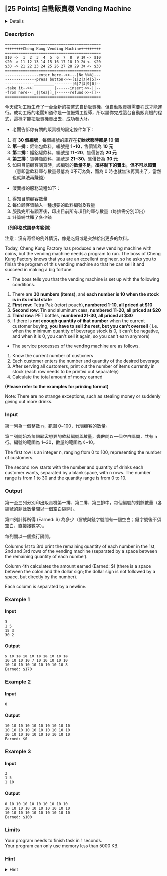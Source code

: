 ## [25 Points] 自動販賣機 Vending Machine
<details>
<summary>Details</summary>

Level: Easy  
Tags: Format I/O, Expression, If/else, Loop, Basic Types, Array  
Problem ID: [a_2etI2uJJ-u](https://ckj.imslab.org/#/problems/a_2etI2uJJ-u)  
</details>

### Description

```
===========================================
++++++++Cheng Kung Vending Machine+++++++++
===========================================
$10 ->  1  2  3  4  5  6  7  8  9 10 <- $10
$20 -> 11 12 13 14 15 16 17 18 19 20 <- $20
$30 -> 21 22 23 24 25 26 27 28 29 30 <- $30
===========================================
---------------enter here-->>---[No.%%%]---
--------------press button->>-[1|2|3|4|5]--
-------------_________--------[6|7|8|9|0]--
-take it-->>|         |------insert->>-||--
-from here--|_{|tea|]_|------refund->>-[]--
===========================================
```
今天成功工廠生產了一台全新的投幣式自動販賣機，但自動販賣機需要程式才能運行。成功工廠的老闆知道你是一位優秀工程師，所以請你完成這台自動販賣機的程式，這樣才能把販賣機賣出去，成功發大財。

* 老闆告訴你有關的販賣機的設定條件如下：
1. 有 **30 個編號**，每個編號的庫存在**初始狀態時都是 10 個**
2. **第一排**：鋁箔包飲料，編號是 **1~10**，售價皆為 **10 元**
3. **第二排**：鐵鋁罐飲料，編號是 **11~20**，售價皆為 **20 元**
4. **第三排**：寶特瓶飲料，編號是 **21~30**，售價皆為 **30 元**
5. 如果目前顧客購買時，該編號的**數量不足，須將剩下的賣出，但不可以超賣**（意即當飲料庫存數量最低為 0不可為負，而為 0 時也就無法再賣出了，當然也就無法再賺錢）

* 販賣機的服務流程如下：
1. 得知目前顧客數量
2. 每位顧客皆輸入一種想要的飲料編號及數量
3. 服務完所有顧客後，印出目前所有項目的庫存數量（每排需分別印出）
4. 計算總共賺了多少錢

**（列印格式請參考範例）**

注意：沒有奇怪的例外情況，像是吃錢或是突然給出更多的飲料。

Today, Cheng Kung Factory has produced a new vending machine with coins, but the vending machine needs a program to run. The boss of Cheng Kung Factory knows that you are an excellent engineer, so he asks you to finish the program of this vending machine so that he can sell it and succeed in making a big fortune.

* The boss tells you that the vending machine is set up with the following conditions.
1. There are **30 numbers (items)**, and **each number is 10 when the stock is in its initial state**
2. **First row**: Tetra Pak (retort pouch), **numbered 1-10, all priced at $10**
3. **Second row**: Tin and aluminum cans, **numbered 11-20, all priced at $20**
4. **Third row**: PET bottles, **numbered 21-30, all priced at $30**
5. If there is **not enough quantity of that number** when the current customer buying, **you have to sell the rest, but you can't oversell** ( i.e. when the minimum quantity of beverage stock is 0, it can't be negative, and when it is 0, you can't sell it again, so you can't earn anymore)

* The service processes of the vending machine are as follows.
1. Know the current number of customers
2. Each customer enters the number and quantity of the desired beverage
3. After serving all customers, print out the number of items currently in stock (each row needs to be printed out separately)
4. Calculate the total amount of money earned

**(Please refer to the examples for printing format)**

Note: There are no strange exceptions, such as stealing money or suddenly giving out more drinks.


### Input
第一列為一個整數 n，範圍 0~100，代表顧客的數量。
第二列開始為每個顧客想要的飲料編號與數量，變數間以一個空白隔開，共有 n 行。編號的範圍為 1~30，數量的範圍為 0~10。

The first row is an integer n, ranging from 0 to 100, representing the number of customers.
The second row starts with the number and quantity of drinks each customer wants, separated by a blank space, with n rows. The number range is from 1 to 30 and the quantity range is from 0 to 10.

### Output
第一至三列分別印出販賣機第一排、第二排、第三排中，每個編號的剩餘數量（各編號的剩餘數量間以一個空白隔開）。
第四列計算所得 (Earned: $) 為多少（冒號與錢字號間有一個空白；錢字號後不須空白，直接接數字）。
每列間以一個換行隔開。

Columns 1st to 3rd print the remaining quantity of each number in the 1st, 2nd and 3rd rows of the vending machine (separated by a space between the remaining quantity of each number).
Column 4th calculates the amount earned (Earned: $) (there is a space between the colon and the dollar sign; the dollar sign is not followed by a space, but directly by the number). 
Each column is separated by a newline.

### Example 1
#### Input
```
3
1 5
15 3
30 2

```
#### Output
```
5 10 10 10 10 10 10 10 10 10 
10 10 10 10 7 10 10 10 10 10
10 10 10 10 10 10 10 10 10 8
Earned: $170
```

### Example 2
#### Input
```
0
```
#### Output
```
10 10 10 10 10 10 10 10 10 10 
10 10 10 10 10 10 10 10 10 10
10 10 10 10 10 10 10 10 10 10
Earned: $0
```

### Example 3
#### Input
```
2
1 5
1 10

```
#### Output
```
0 10 10 10 10 10 10 10 10 10 
10 10 10 10 10 10 10 10 10 10
10 10 10 10 10 10 10 10 10 10
Earned: $100
```

### Limits
Your program needs to finish task in 1 seconds.  
Your program can only use memory less than 5000 KB.  

### Hint
<details>
<summary>Hint</summary>
如果你使用陣列，需注意飲料編號的起始值是 1，陣列的起始值是 0。 If you are using an array, note that the starting value of the drink number is 1 and the starting value of the array is 0.
</details>
